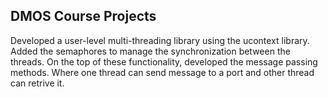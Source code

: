 DMOS Course Projects
--------------------

Developed a user-level multi-threading library using the ucontext library.
Added the semaphores to manage the synchronization between the threads.
On the top of these functionality, developed the message passing methods.
Where one thread can send message to a port and other thread can retrive it.
